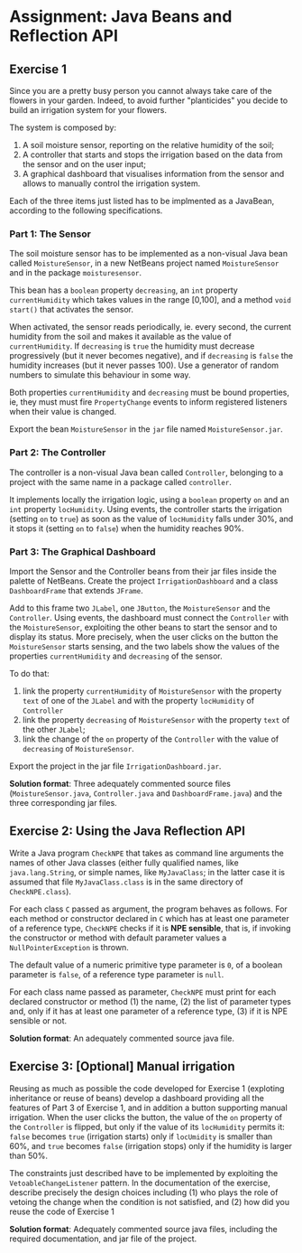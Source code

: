 # Assignment: Java Beans and Reflection API


## Exercise 1

Since you are a pretty busy person you cannot always take care of the flowers in your garden. Indeed, to avoid further "planticides" you decide to build an irrigation system for your flowers.

The system is composed by:

1. A soil moisture sensor, reporting on the relative humidity of the soil;
2. A controller that starts and stops the irrigation based on the data from the sensor and on the user input;
3. A graphical dashboard that visualises information from the sensor and allows to manually control the irrigation system.

Each of the three items just listed has to be implmented as a JavaBean, according to the following specifications.

### Part 1: The Sensor

The soil moisture sensor has to be implemented as a non-visual Java bean called `MoistureSensor`, in a new NetBeans project named `MoistureSensor` and in the package `moisturesensor`.

This bean has a `boolean` property `decreasing`, an `int` property `currentHumidity` which takes values in the range [0,100], and a method `void start()` that activates the sensor.

When activated, the sensor reads periodically, ie. every second, the current humidity from the soil and makes it available as the value of `currentHumidity`. If `decreasing` is `true` the humidity must decrease progressively (but it never becomes negative), and if `decreasing` is `false` the humidity increases (but it never passes 100). Use a generator of random numbers to simulate this behaviour in some way.

Both properties `currentHumidity` and `decreasing` must be bound properties, ie, they must must fire `PropertyChange` events to inform registered listeners when their value is changed.

Export the bean `MoistureSensor` in the `jar` file named `MoistureSensor.jar`.

### Part 2: The Controller

The controller is a non-visual Java bean called `Controller`, belonging to a project with the same name in a package called `controller`.

It implements locally the irrigation logic, using a `boolean` property `on` and an `int` property `locHumidity`. Using events, the controller starts the irrigation (setting `on` to `true`) as soon as the value of `locHumidity` falls under 30%, and it stops it (setting `on` to `false`) when the humidity reaches 90%.

### Part 3: The Graphical Dashboard

Import the Sensor and the Controller beans from their jar files inside the palette of NetBeans. Create the project `IrrigationDashboard` and a class `DashboardFrame` that extends `JFrame`.

Add to this frame two `JLabel`, one `JButton`, the `MoistureSensor` and the `Controller`. Using events, the dashboard must connect the `Controller` with the `MoistureSensor`, exploiting the other beans to start the sensor and to display its status. More precisely, when the user clicks on the button the `MoistureSensor` starts sensing, and the two labels show the values of the properties `currentHumidity` and `decreasing` of the sensor.

To do that:

1. link the property `currentHumidity` of `MoistureSensor` with the property `text` of one of the `JLabel` and with the property `locHumidity` of `Controller`
2. link the property `decreasing` of `MoistureSensor` with the property `text` of the other `JLabel`;
3. link the change of the `on` property of the `Controller` with the value of `decreasing` of `MoistureSensor`.

Export the project in the jar file `IrrigationDashboard.jar`.

**Solution format**: Three adequately commented source files (`MoistureSensor.java`, `Controller.java` and `DashboardFrame.java`) and the three corresponding jar files.

## Exercise 2: Using the Java Reflection API

Write a Java program `CheckNPE` that takes as command line arguments the names of other Java classes (either fully qualified names, like `java.lang.String`, or simple names, like `MyJavaClass`; in the latter case it is assumed that file `MyJavaClass.class` is in the same directory of `CheckNPE.class`).

For each class `C` passed as argument, the program behaves as follows. For each method or constructor declared in `C` which has at least one parameter of a reference type, `CheckNPE` checks if it is **NPE sensible**, that is, if invoking the constructor or method with default parameter values a `NullPointerException` is thrown.

The default value of a numeric primitive type parameter is `0`, of a boolean parameter is `false`, of a reference type parameter is `null`.

For each class name passed as parameter, `CheckNPE` must print for each declared constructor or method (1) the name, (2) the list of parameter types and, only if it has at least one parameter of a reference type, (3) if it is NPE sensible or not.

**Solution format**: An adequately commented source java file.

## Exercise 3: [Optional] Manual irrigation

Reusing as much as possible the code developed for Exercise 1 (exploting inheritance or reuse of beans) develop a dashboard providing all the features of Part 3 of Exercise 1, and in addition a button supporting manual irrigation. When the user clicks the button, the value of the `on` property of the `Controller` is flipped, but only if the value of its `locHumidity` permits it: `false` becomes `true` (irrigation starts) only if `locUmidity` is smaller than 60%, and `true` becomes `false` (irrigation stops) only if the humidity is larger than 50%.

The constraints just described have to be implemented by exploiting the `VetoableChangeListener` pattern. In the documentation of the exercise, describe precisely the design choices including (1) who plays the role of vetoing the change when the condition is not satisfied, and (2) how did you reuse the code of Exercise 1

**Solution format**: Adequately commented source java files, including the required documentation, and jar file of the project.

